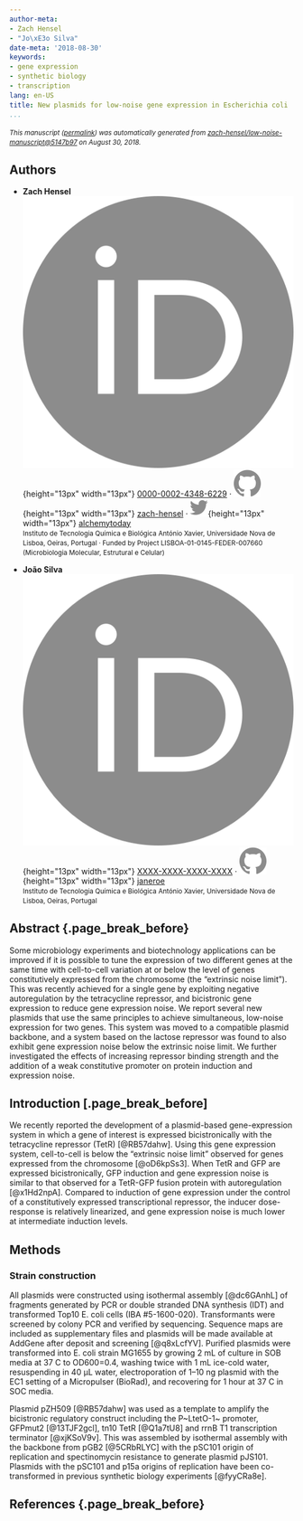 ```yaml
---
author-meta:
- Zach Hensel
- "Jo\xE3o Silva"
date-meta: '2018-08-30'
keywords:
- gene expression
- synthetic biology
- transcription
lang: en-US
title: New plasmids for low-noise gene expression in Escherichia coli
...
```







<small><em>
This manuscript
([permalink](https://zach-hensel.github.io/low-noise-manuscript/v/5147b97612d5e24e479b5765588a1ea8681c1597/))
was automatically generated
from [zach-hensel/low-noise-manuscript@5147b97](https://github.com/zach-hensel/low-noise-manuscript/tree/5147b97612d5e24e479b5765588a1ea8681c1597)
on August 30, 2018.
</em></small>

## Authors



+ **Zach Hensel**<br>
    ![ORCID icon](images/orcid.svg){height="13px" width="13px"}
    [0000-0002-4348-6229](https://orcid.org/0000-0002-4348-6229)
    · ![GitHub icon](images/github.svg){height="13px" width="13px"}
    [zach-hensel](https://github.com/zach-hensel)
    · ![Twitter icon](images/twitter.svg){height="13px" width="13px"}
    [alchemytoday](https://twitter.com/alchemytoday)<br>
  <small>
     Instituto de Tecnologia Química e Biológica António Xavier, Universidade Nova de Lisboa, Oeiras, Portugal
     · Funded by Project LISBOA-01-0145-FEDER-007660 (Microbiologia Molecular, Estrutural e Celular)
  </small>

+ **João Silva**<br>
    ![ORCID icon](images/orcid.svg){height="13px" width="13px"}
    [XXXX-XXXX-XXXX-XXXX](https://orcid.org/XXXX-XXXX-XXXX-XXXX)
    · ![GitHub icon](images/github.svg){height="13px" width="13px"}
    [janeroe](https://github.com/janeroe)<br>
  <small>
     Instituto de Tecnologia Química e Biológica António Xavier, Universidade Nova de Lisboa, Oeiras, Portugal
  </small>



## Abstract {.page_break_before}

Some microbiology experiments and biotechnology applications can be improved if it is possible to tune the expression of two different genes at the same time with cell-to-cell variation at or below the level of genes constitutively expressed from the chromosome (the “extrinsic noise limit”). This was recently achieved for a single gene by exploiting negative autoregulation by the tetracycline repressor, and bicistronic gene expression to reduce gene expression noise. We report several new plasmids that use the same principles to achieve simultaneous, low-noise expression for two genes. This system was moved to a compatible plasmid backbone, and a system based on the lactose repressor was found to also exhibit gene expression noise below the extrinsic noise limit. We further investigated the effects of increasing repressor binding strength and the addition of a weak constitutive promoter on protein induction and expression noise.

## Introduction [.page_break_before]

We recently reported the development of a plasmid-based gene-expression system in which a gene of interest is expressed bicistronically with the tetracycline repressor (TetR) [@RB57dahw]. Using this gene expression system, cell-to-cell is below the “extrinsic noise limit” observed for genes expressed from the chromosome [@oD6kpSs3]. When TetR and GFP are expressed bicistronically, GFP induction and gene expression noise is similar to that observed for a TetR-GFP fusion protein with autoregulation [@x1Hd2npA]. Compared to induction of gene expression under the control of a constitutively expressed transcriptional repressor, the inducer dose-response is relatively linearized, and gene expression noise is much lower at intermediate induction levels.

## Methods 

### Strain construction

All plasmids were constructed using isothermal assembly [@dc6GAnhL] of fragments generated by PCR or double stranded DNA synthesis (IDT) and transformed Top10 E. coli cells (IBA #5-1600-020). Transformants were screened by colony PCR and verified by sequencing. Sequence maps are included as supplementary files and plasmids will be made available at AddGene after deposit and screening [@q8xLcfYV]. Purified plasmids were transformed into E. coli strain MG1655 by growing 2 mL of culture in SOB media at 37 C to OD600=0.4, washing twice with 1 mL ice-cold water, resuspending in 40 µL water, electroporation of 1–10 ng plasmid with the EC1 setting of a Micropulser (BioRad), and recovering for 1 hour at 37 C in SOC media.

Plasmid pZH509 [@RB57dahw] was used as a template to amplify the bicistronic regulatory construct including the P~LtetO-1~ promoter, GFPmut2 [@13TJF2gcl], tn10 TetR [@Q1a7tU8] and rrnB T1 transcription terminator [@xjKSoV9v]. This was assembled by isothermal assembly with the backbone from pGB2 [@5CRbRLYC] with the pSC101 origin of replication and spectinomycin resistance to generate plasmid pJS101. Plasmids with the pSC101 and p15a origins of replication have been co-transformed in previous synthetic biology experiments [@fyyCRa8e].


## References {.page_break_before}

<!-- Explicitly insert bibliography here -->
<div id="refs"></div>
